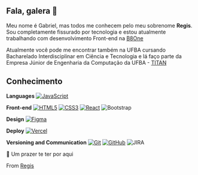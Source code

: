 ## Fala, galera 🤙

Meu nome é Gabriel, mas todos me conhecem pelo meu sobrenome **Regis**. Sou completamente fissurado por tecnologia e estou atualmente trabalhando com desenvolvimento Front-end na [B8One](https://www.linkedin.com/company/b8one/)

Atualmente você pode me encontrar também na UFBA cursando Bacharelado Interdisciplinar em Ciência e Tecnologia e lá faço parte da Empresa Júnior de Engenharia da Computação da UFBA - [TITAN](https://titanci.com.br/.)

## Conhecimento

**Languages**
[![JavaScript](https://img.shields.io/badge/-JavaScript-black?style=flat-square&logo=javascript&link=https://github.com/regis2077/)](https://github.com/camillacorreia/)

**Front-end**
[![HTML5](https://img.shields.io/badge/-HTML5-E34F26?style=flat-square&logo=html5&logoColor=white&link=https://github.com/regis2077/)](https://github.com/regis2077/)
[![CSS3](https://img.shields.io/badge/-CSS3-1572B6?style=flat-square&logo=css3&link=https://github.com/camillacorreia/)](https://github.com/regis2077/)
[![React](https://img.shields.io/badge/-React-black?style=flat-square&logo=react&link=https://github.com/camillacorreia/)](https://github.com/regis2077/)
![Bootstrap](https://img.shields.io/badge/-Bootstrap-563D7C?style=flat-square&logo=bootstrap)

**Design**
[![Figma](https://img.shields.io/badge/-Figma-ffbaba?style=flat-square&logo=figma)](https://github.com//Regis2077/)


**Deploy**
[![Vercel](https://img.shields.io/badge/-Vercel-141518?style=flat-square&logo=vercel)](https://github.com/regis2077)

**Versioning and Communication**
[![Git](https://img.shields.io/badge/-Git-black?style=flat-square&logo=git&link=https://github.com/camillacorreia/)](https://github.com/regis2077/)
[![GitHub](https://img.shields.io/badge/-GitHub-181717?style=flat-square&logo=github&link=https://github.com/camillacorreia/)](https://github.com/2077/)
![JIRA](https://img.shields.io/badge/-JIRA-0052CC?style=flat-square&logo=jira)

 🤘 Um prazer te ter por aqui
 
 From [Regis](https://github.com/regis2077)

